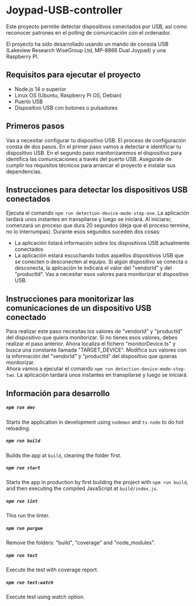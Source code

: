 # Joypad-USB-controller

Este proyecto permite detectar dispositivos conectados por USB, así como reconocer patrones en el polling de comunicación con el ordenador. 

El proyecto ha sido desarrollado usando un mando de consola USB (Lakeview Research WiseGroup Ltd, MP-8866 Dual Joypad) y una Raspberry PI.

## Requisitos para ejecutar el proyecto
* Node.js 14 o superior
* Linux OS (Ubuntu, Raspberry Pi OS, Debian)
* Puerto USB
* Dispositivo USB con botones o pulsadores


## Primeros pasos
Vas a necesitar configurar tu dispositivo USB. El proceso de configuración consta de dos pasos. En el primer paso vamos a detectar e identificar tu dispositivo USB. En el segundo paso manitorizaremos el dispositivo para identifica las comunicaciones a través del puerto USB. Asegúrate de cumplir los requisitos técnicos para arrancar el proyecto e instalar sus dependencias.

## Instrucciones para detectar los dispositivos USB conectados
Ejecuta el comando `npm run detection-device-mode-step-one`. La aplicación tardará unos instantes en transpilarse y luego se iniciará. Al iniciarsr, comenzará un proceso que dura 20 segundos (deja que el proceso termine, no lo interrumpas). Durante esos segundos suceden dos cosas: 
* La aplicación listará información sobre los dispositivos USB actualmente conectados
* La aplicación estará escuchando todos aquellos dispositivos USB que se conecten o desconecten al equipo. Si algún dispositivo se conecta o desconecta, la aplicación te indicará el valor del "vendorId" y del "productId". 
Vas a necesitar esos valores para monitorizar el dispositivo USB.

## Instrucciones para monitorizar las comunicaciones de un dispositivo USB conectado
Para realizar este paso necesitas los valores de "vendorId" y "productId" del dispositivo que quiera monitorizar. Si no tienes esos valores, debes realizar el paso anterior. 
Ahora localiza el fichero "monitorDevice.ts" y busca una constante llamada "TARGET_DEVICE". Modifica sus valores con la información del "vendorId" y "productId" del dispositivo que quieras monitorizar.  
Ahora vamos a ejecutar el comando `npm run detection-device-mode-step-two`. La aplicación tardará unos instantes en transpilarse y luego se iniciará.


## Información para desarrollo

##### `npm run dev`

Starts the application in development using `nodemon` and `ts-node` to do hot reloading.

##### `npm run build`

Builds the app at `build`, cleaning the folder first.

##### `npm run start`

Starts the app in production by first building the project with `npm run build`, and then executing the compiled JavaScript at `build/index.js`.

##### `npm run lint`

This run the linter.

##### `npm run purgue`

Remove the folders: "build", "coverage" and "node_modules".

##### `npm run test`

Execute the test with coverage report.

##### `npm run test:watch`

Execute test using watch option.
